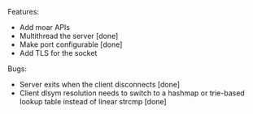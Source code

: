 Features:
- Add moar APIs
- Multithread the server [done]
- Make port configurable [done]
- Add TLS for the socket

Bugs:
- Server exits when the client disconnects [done]
- Client dlsym resolution needs to switch to a hashmap or trie-based lookup table instead of linear strcmp [done]
